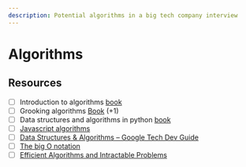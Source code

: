 ```yaml
---
description: Potential algorithms in a big tech company interview
---
```


# Algorithms

## Resources

* [ ] Introduction to algorithms [book](https://www.amazon.com/-/es/Introduction-Algorithms-3rd-MIT-Press/dp/0262033844/ref=sr\_1\_2?\_\_mk\_es\_US=%C3%85M%C3%85%C5%BD%C3%95%C3%91\&dchild=1\&keywords=Introduction+Algorithms+Thomas+Cormen\&qid=1594635517\&sr=8-2)
* [ ] Grooking algorithms [Book](https://www.amazon.com/Grokking-Algorithms-illustrated-programmers-curious/dp/1617292230) (+1)
* [ ] Data structures and algorithms in python [book](https://www.amazon.com/Structures-Algorithms-Python-Michael-Goodrich-ebook-dp-B00CTZ290I/dp/B00CTZ290I/ref=mt\_kindle?\_encoding=UTF8\&me=\&qid=)
* [ ] [Javascript algorithms](https://github.com/trekhleb/javascript-algorithms)
* [ ] [Data Structures & Algorithms – Google Tech Dev Guide](https://techdevguide.withgoogle.com/paths/data-structures-and-algorithms/)
* [ ] [The big O notation](https://towardsdatascience.com/the-big-o-notation-d35d52f38134)
* [ ] [Efficient Algorithms and Intractable Problems](https://cs170.org/)
